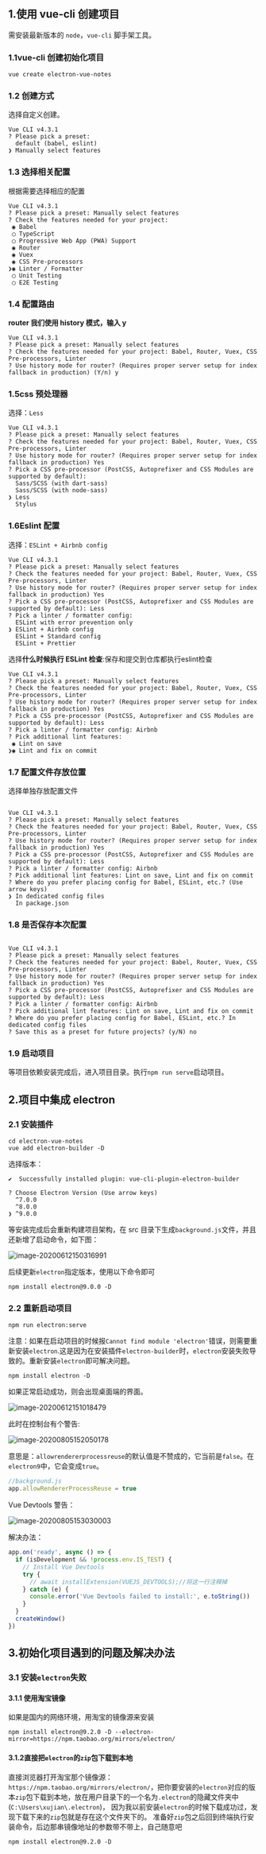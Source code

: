 ## 1.使用 vue-cli 创建项目

需安装最新版本的 `node`，`vue-cli` 脚手架工具。

### 1.1vue-cli 创建初始化项目

```shell
vue create electron-vue-notes
```

### 1.2 创建方式

选择自定义创建。

```shell
Vue CLI v4.3.1
? Please pick a preset:
  default (babel, eslint)
❯ Manually select features
```

### 1.3 选择相关配置

根据需要选择相应的配置

```shell
Vue CLI v4.3.1
? Please pick a preset: Manually select features
? Check the features needed for your project:
 ◉ Babel
 ◯ TypeScript
 ◯ Progressive Web App (PWA) Support
 ◉ Router
 ◉ Vuex
 ◉ CSS Pre-processors
❯◉ Linter / Formatter
 ◯ Unit Testing
 ◯ E2E Testing
```

### 1.4 配置路由

**router 我们使用 history 模式，输入 y**

```shell
Vue CLI v4.3.1
? Please pick a preset: Manually select features
? Check the features needed for your project: Babel, Router, Vuex, CSS Pre-processors, Linter
? Use history mode for router? (Requires proper server setup for index fallback in production) (Y/n) y
```

### 1.5css 预处理器

选择：`Less`

```shell
Vue CLI v4.3.1
? Please pick a preset: Manually select features
? Check the features needed for your project: Babel, Router, Vuex, CSS Pre-processors, Linter
? Use history mode for router? (Requires proper server setup for index fallback in production) Yes
? Pick a CSS pre-processor (PostCSS, Autoprefixer and CSS Modules are supported by default):
  Sass/SCSS (with dart-sass)
  Sass/SCSS (with node-sass)
❯ Less
  Stylus
```

### 1.6Eslint 配置

选择：`ESLint + Airbnb config`

```shell
Vue CLI v4.3.1
? Please pick a preset: Manually select features
? Check the features needed for your project: Babel, Router, Vuex, CSS Pre-processors, Linter
? Use history mode for router? (Requires proper server setup for index fallback in production) Yes
? Pick a CSS pre-processor (PostCSS, Autoprefixer and CSS Modules are supported by default): Less
? Pick a linter / formatter config:
  ESLint with error prevention only
❯ ESLint + Airbnb config
  ESLint + Standard config
  ESLint + Prettier
```

选择**什么时候执行 ESLint 检查**:保存和提交到仓库都执行eslint检查

```shell
Vue CLI v4.3.1
? Please pick a preset: Manually select features
? Check the features needed for your project: Babel, Router, Vuex, CSS Pre-processors, Linter
? Use history mode for router? (Requires proper server setup for index fallback in production) Yes
? Pick a CSS pre-processor (PostCSS, Autoprefixer and CSS Modules are supported by default): Less
? Pick a linter / formatter config: Airbnb
? Pick additional lint features:
 ◉ Lint on save
❯◉ Lint and fix on commit
```

### 1.7 配置文件存放位置

选择单独存放配置文件

```shell

Vue CLI v4.3.1
? Please pick a preset: Manually select features
? Check the features needed for your project: Babel, Router, Vuex, CSS Pre-processors, Linter
? Use history mode for router? (Requires proper server setup for index fallback in production) Yes
? Pick a CSS pre-processor (PostCSS, Autoprefixer and CSS Modules are supported by default): Less
? Pick a linter / formatter config: Airbnb
? Pick additional lint features: Lint on save, Lint and fix on commit
? Where do you prefer placing config for Babel, ESLint, etc.? (Use arrow keys)
❯ In dedicated config files
  In package.json
```

### 1.8 是否保存本次配置

```shell

Vue CLI v4.3.1
? Please pick a preset: Manually select features
? Check the features needed for your project: Babel, Router, Vuex, CSS Pre-processors, Linter
? Use history mode for router? (Requires proper server setup for index fallback in production) Yes
? Pick a CSS pre-processor (PostCSS, Autoprefixer and CSS Modules are supported by default): Less
? Pick a linter / formatter config: Airbnb
? Pick additional lint features: Lint on save, Lint and fix on commit
? Where do you prefer placing config for Babel, ESLint, etc.? In dedicated config files
? Save this as a preset for future projects? (y/N) no
```

### 1.9 启动项目

等项目依赖安装完成后，进入项目目录。执行`npm run serve`启动项目。

## 2.项目中集成 electron

### 2.1 安装插件

```shell
cd electron-vue-notes
vue add electron-builder -D
```

选择版本：

```shell
✔  Successfully installed plugin: vue-cli-plugin-electron-builder

? Choose Electron Version (Use arrow keys)
  ^7.0.0
  ^8.0.0
❯ ^9.0.0
```

等安装完成后会重新构建项目架构，在 src 目录下生成`background.js`文件，并且还新增了启动命令，如下图：

![image-20200612150316991](https://gitee.com/xuxujian/webNoteImg/raw/master/electron/image-20200612150316991.png)

后续更新`electron`指定版本，使用以下命令即可

```shell
npm install electron@9.0.0 -D
```

### 2.2 重新启动项目

```shell
npm run electron:serve
```

注意：如果在启动项目的时候报`Cannot find module 'electron'`错误，则需要重新安装`electron`.这是因为在安装插件`electron-builder`时，`electron`安装失败导致的。重新安装`electron`即可解决问题。

```shell
npm install electron -D
```

如果正常启动成功，则会出现桌面端的界面。

![image-20200612151018479](https://gitee.com/xuxujian/webNoteImg/raw/master/electron/image-20200612151018479.png)

此时在控制台有个警告:

![image-20200805152050178](https://gitee.com/xuxujian/webNoteImg/raw/master/allimg/image-20200805152050178.png)

意思是：`allowrendererprocessreuse`的默认值是不赞成的，它当前是`false`。在`electron9`中，它会变成`true`。

```js
//background.js
app.allowRendererProcessReuse = true
```

Vue Devtools 警告：

![image-20200805153030003](https://gitee.com/xuxujian/webNoteImg/raw/master/allimg/image-20200805153030003.png)

解决办法：

```js
app.on('ready', async () => {
  if (isDevelopment && !process.env.IS_TEST) {
    // Install Vue Devtools
    try {
      // await installExtension(VUEJS_DEVTOOLS);//将这一行注释掉
    } catch (e) {
      console.error('Vue Devtools failed to install:', e.toString())
    }
  }
  createWindow()
})
```

## 3.初始化项目遇到的问题及解决办法

### 3.1 安装`electron`失败

#### 3.1.1 使用**淘宝镜像**

如果是国内的网络环境，用淘宝的镜像源来安装

```shell
npm install electron@9.2.0 -D --electron-mirror=https://npm.taobao.org/mirrors/electron/
```

#### 3.1.2**直接把`electron`的`zip`包下载到本地**

直接浏览器打开淘宝那个镜像源：`https://npm.taobao.org/mirrors/electron/`，把你要安装的`electron`对应的版本`zip`包下载到本地，放在用户目录下的一个名为`.electron`的隐藏文件夹中(`C:\Users\xujian\.electron`)，
因为我以前安装`electron`的时候下载成功过，发现下载下来的`zip`包就是存在这个文件夹下的。
准备好`zip`包之后回到终端执行安装命令，后边那串镜像地址的参数带不带上，自己随意吧

```shell
npm install electron@9.2.0 -D
```

